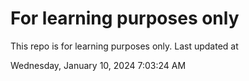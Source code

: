 # For learning purposes only
This repo is for learning purposes only.
Last updated at

Wednesday, January 10, 2024 7:03:24 AM


